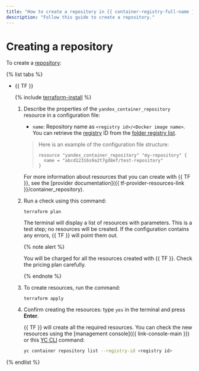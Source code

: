 ```yaml
---
title: "How to create a repository in {{ container-registry-full-name }}"
description: "Follow this guide to create a repository."
---
```


# Creating a repository

To create a [repository](../../concepts/repository.md):

{% list tabs %}

- {{ TF }}

  {% include [terraform-install](../../../_includes/terraform-install.md) %}
  1. Describe the properties of the `yandex_container_repository` resource in a configuration file:
     * `name`: Repository name as `<registry id>/<Docker image name>`. You can retrieve the [registry](../../concepts/registry.md) ID from the [folder registry list](../registry/registry-list.md#registry-list).

     > Here is an example of the configuration file structure:
     >
     > ```
     > resource "yandex_container_repository" "my-repository" {
     >   name = "abcd12316s9a2t7gd8ef/test-repository"
     > }
     > ```

     For more information about resources that you can create with {{ TF }}, see the [provider documentation]({{ tf-provider-resources-link }}/container_repository).

  1. Run a check using this command:

     ```
     terraform plan
     ```

     The terminal will display a list of resources with parameters. This is a test step; no resources will be created. If the configuration contains any errors, {{ TF }} will point them out.

     {% note alert %}

     You will be charged for all the resources created with {{ TF }}. Check the pricing plan carefully.

     {% endnote %}

  1. To create resources, run the command:

     ```
     terraform apply
     ```

  1. Confirm creating the resources: type `yes` in the terminal and press **Enter**.

     {{ TF }} will create all the required resources. You can check the new resources using the [management console]({{ link-console-main }}) or this [YC CLI](../../../cli/) command:

     ```bash
     yc container repository list --registry-id <registry id>
     ```

{% endlist %}